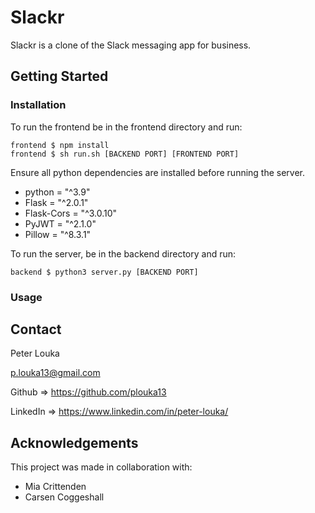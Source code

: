 # **Slackr**
Slackr is a clone of the Slack messaging app for business.
## **Getting Started**
### **Installation**
To run the frontend be in the frontend directory and run:
```
frontend $ npm install
frontend $ sh run.sh [BACKEND PORT] [FRONTEND PORT]
```

Ensure all python dependencies are installed before running the server.
* python = "^3.9"
* Flask = "^2.0.1"
* Flask-Cors = "^3.0.10"
* PyJWT = "^2.1.0"
* Pillow = "^8.3.1"

To run the server, be in the backend directory and run:

```
backend $ python3 server.py [BACKEND PORT]
```
### **Usage**

## **Contact**
Peter Louka

p.louka13@gmail.com

Github => https://github.com/plouka13

LinkedIn => https://www.linkedin.com/in/peter-louka/

## **Acknowledgements**
This project was made in collaboration with:
* Mia Crittenden
* Carsen Coggeshall
